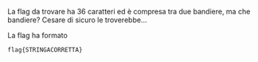 La flag da trovare ha 36 caratteri ed è compresa tra due bandiere, ma che bandiere? Cesare di sicuro le troverebbe...

La flag ha formato

    flag{STRINGACORRETTA}
    
